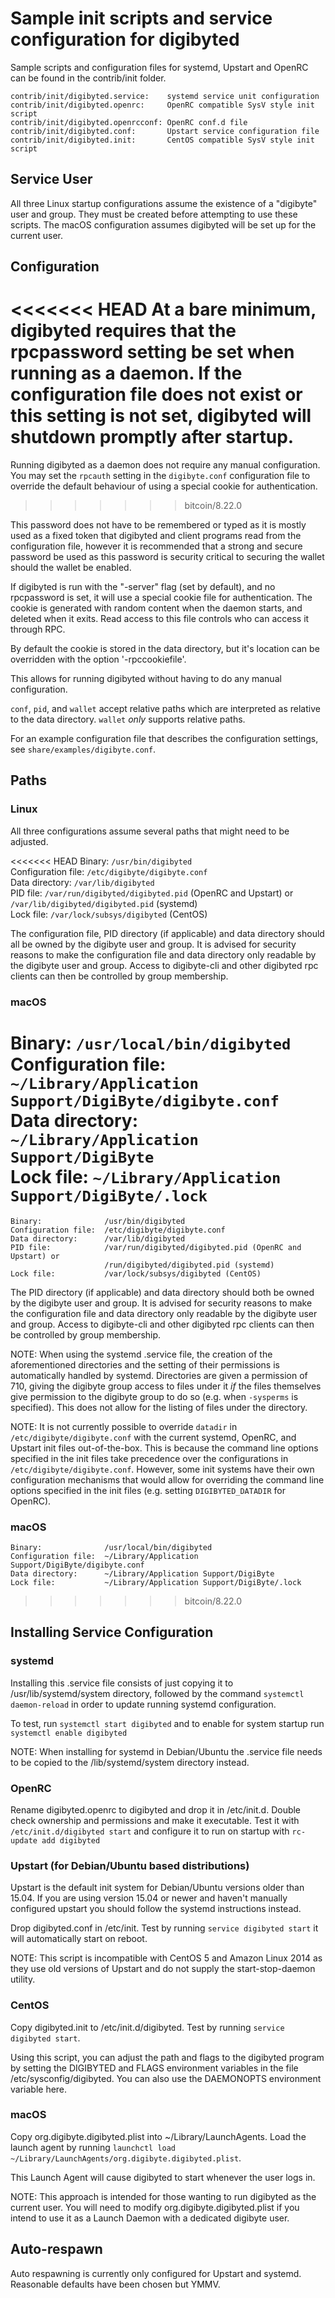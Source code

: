 Sample init scripts and service configuration for digibyted
==========================================================

Sample scripts and configuration files for systemd, Upstart and OpenRC
can be found in the contrib/init folder.

    contrib/init/digibyted.service:    systemd service unit configuration
    contrib/init/digibyted.openrc:     OpenRC compatible SysV style init script
    contrib/init/digibyted.openrcconf: OpenRC conf.d file
    contrib/init/digibyted.conf:       Upstart service configuration file
    contrib/init/digibyted.init:       CentOS compatible SysV style init script

Service User
---------------------------------

All three Linux startup configurations assume the existence of a "digibyte" user
and group.  They must be created before attempting to use these scripts.
The macOS configuration assumes digibyted will be set up for the current user.

Configuration
---------------------------------

<<<<<<< HEAD
At a bare minimum, digibyted requires that the rpcpassword setting be set
when running as a daemon.  If the configuration file does not exist or this
setting is not set, digibyted will shutdown promptly after startup.
=======
Running digibyted as a daemon does not require any manual configuration. You may
set the `rpcauth` setting in the `digibyte.conf` configuration file to override
the default behaviour of using a special cookie for authentication.
>>>>>>> bitcoin/8.22.0

This password does not have to be remembered or typed as it is mostly used
as a fixed token that digibyted and client programs read from the configuration
file, however it is recommended that a strong and secure password be used
as this password is security critical to securing the wallet should the
wallet be enabled.

If digibyted is run with the "-server" flag (set by default), and no rpcpassword is set,
it will use a special cookie file for authentication. The cookie is generated with random
content when the daemon starts, and deleted when it exits. Read access to this file
controls who can access it through RPC.

By default the cookie is stored in the data directory, but it's location can be overridden
with the option '-rpccookiefile'.

This allows for running digibyted without having to do any manual configuration.

`conf`, `pid`, and `wallet` accept relative paths which are interpreted as
relative to the data directory. `wallet` *only* supports relative paths.

For an example configuration file that describes the configuration settings,
see `share/examples/digibyte.conf`.

Paths
---------------------------------

### Linux

All three configurations assume several paths that might need to be adjusted.

<<<<<<< HEAD
Binary:              `/usr/bin/digibyted`  
Configuration file:  `/etc/digibyte/digibyte.conf`  
Data directory:      `/var/lib/digibyted`  
PID file:            `/var/run/digibyted/digibyted.pid` (OpenRC and Upstart) or `/var/lib/digibyted/digibyted.pid` (systemd)  
Lock file:           `/var/lock/subsys/digibyted` (CentOS)  

The configuration file, PID directory (if applicable) and data directory
should all be owned by the digibyte user and group.  It is advised for security
reasons to make the configuration file and data directory only readable by the
digibyte user and group.  Access to digibyte-cli and other digibyted rpc clients
can then be controlled by group membership.

### macOS

Binary:              `/usr/local/bin/digibyted`  
Configuration file:  `~/Library/Application Support/DigiByte/digibyte.conf`  
Data directory:      `~/Library/Application Support/DigiByte`  
Lock file:           `~/Library/Application Support/DigiByte/.lock`  
=======
    Binary:              /usr/bin/digibyted
    Configuration file:  /etc/digibyte/digibyte.conf
    Data directory:      /var/lib/digibyted
    PID file:            /var/run/digibyted/digibyted.pid (OpenRC and Upstart) or
                         /run/digibyted/digibyted.pid (systemd)
    Lock file:           /var/lock/subsys/digibyted (CentOS)

The PID directory (if applicable) and data directory should both be owned by the
digibyte user and group. It is advised for security reasons to make the
configuration file and data directory only readable by the digibyte user and
group. Access to digibyte-cli and other digibyted rpc clients can then be
controlled by group membership.

NOTE: When using the systemd .service file, the creation of the aforementioned
directories and the setting of their permissions is automatically handled by
systemd. Directories are given a permission of 710, giving the digibyte group
access to files under it _if_ the files themselves give permission to the
digibyte group to do so (e.g. when `-sysperms` is specified). This does not allow
for the listing of files under the directory.

NOTE: It is not currently possible to override `datadir` in
`/etc/digibyte/digibyte.conf` with the current systemd, OpenRC, and Upstart init
files out-of-the-box. This is because the command line options specified in the
init files take precedence over the configurations in
`/etc/digibyte/digibyte.conf`. However, some init systems have their own
configuration mechanisms that would allow for overriding the command line
options specified in the init files (e.g. setting `DIGIBYTED_DATADIR` for
OpenRC).

### macOS

    Binary:              /usr/local/bin/digibyted
    Configuration file:  ~/Library/Application Support/DigiByte/digibyte.conf
    Data directory:      ~/Library/Application Support/DigiByte
    Lock file:           ~/Library/Application Support/DigiByte/.lock
>>>>>>> bitcoin/8.22.0

Installing Service Configuration
-----------------------------------

### systemd

Installing this .service file consists of just copying it to
/usr/lib/systemd/system directory, followed by the command
`systemctl daemon-reload` in order to update running systemd configuration.

To test, run `systemctl start digibyted` and to enable for system startup run
`systemctl enable digibyted`

NOTE: When installing for systemd in Debian/Ubuntu the .service file needs to be copied to the /lib/systemd/system directory instead.

### OpenRC

Rename digibyted.openrc to digibyted and drop it in /etc/init.d.  Double
check ownership and permissions and make it executable.  Test it with
`/etc/init.d/digibyted start` and configure it to run on startup with
`rc-update add digibyted`

### Upstart (for Debian/Ubuntu based distributions)

Upstart is the default init system for Debian/Ubuntu versions older than 15.04. If you are using version 15.04 or newer and haven't manually configured upstart you should follow the systemd instructions instead.

Drop digibyted.conf in /etc/init.  Test by running `service digibyted start`
it will automatically start on reboot.

NOTE: This script is incompatible with CentOS 5 and Amazon Linux 2014 as they
use old versions of Upstart and do not supply the start-stop-daemon utility.

### CentOS

Copy digibyted.init to /etc/init.d/digibyted. Test by running `service digibyted start`.

Using this script, you can adjust the path and flags to the digibyted program by
setting the DIGIBYTED and FLAGS environment variables in the file
/etc/sysconfig/digibyted. You can also use the DAEMONOPTS environment variable here.

### macOS

Copy org.digibyte.digibyted.plist into ~/Library/LaunchAgents. Load the launch agent by
running `launchctl load ~/Library/LaunchAgents/org.digibyte.digibyted.plist`.

This Launch Agent will cause digibyted to start whenever the user logs in.

NOTE: This approach is intended for those wanting to run digibyted as the current user.
You will need to modify org.digibyte.digibyted.plist if you intend to use it as a
Launch Daemon with a dedicated digibyte user.

Auto-respawn
-----------------------------------

Auto respawning is currently only configured for Upstart and systemd.
Reasonable defaults have been chosen but YMMV.
